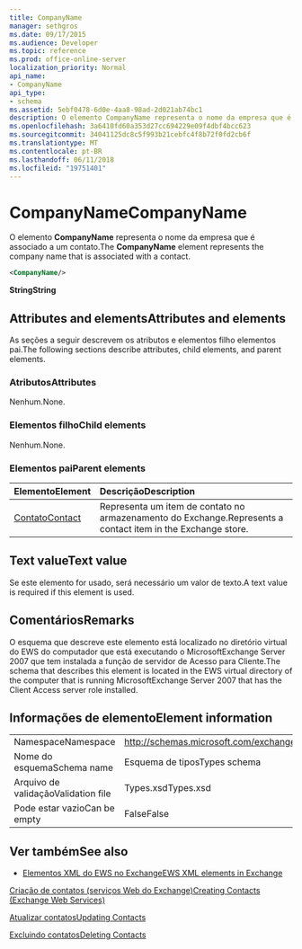 ```yaml
---
title: CompanyName
manager: sethgros
ms.date: 09/17/2015
ms.audience: Developer
ms.topic: reference
ms.prod: office-online-server
localization_priority: Normal
api_name:
- CompanyName
api_type:
- schema
ms.assetid: 5ebf0478-6d0e-4aa8-98ad-2d021ab74bc1
description: O elemento CompanyName representa o nome da empresa que é associado a um contato.
ms.openlocfilehash: 3a6410fd60a353d27cc694229e09f4dbf4bcc623
ms.sourcegitcommit: 34041125dc8c5f993b21cebfc4f8b72f0fd2cb6f
ms.translationtype: MT
ms.contentlocale: pt-BR
ms.lasthandoff: 06/11/2018
ms.locfileid: "19751401"
---
```

# <a name="companyname"></a><span data-ttu-id="68b8a-103">CompanyName</span><span class="sxs-lookup"><span data-stu-id="68b8a-103">CompanyName</span></span>

<span data-ttu-id="68b8a-104">O elemento **CompanyName** representa o nome da empresa que é associado a um contato.</span><span class="sxs-lookup"><span data-stu-id="68b8a-104">The **CompanyName** element represents the company name that is associated with a contact.</span></span> 
  
```xml
<CompanyName/>
```

 <span data-ttu-id="68b8a-105">**String**</span><span class="sxs-lookup"><span data-stu-id="68b8a-105">**String**</span></span>
## <a name="attributes-and-elements"></a><span data-ttu-id="68b8a-106">Attributes and elements</span><span class="sxs-lookup"><span data-stu-id="68b8a-106">Attributes and elements</span></span>

<span data-ttu-id="68b8a-107">As seções a seguir descrevem os atributos e elementos filho elementos pai.</span><span class="sxs-lookup"><span data-stu-id="68b8a-107">The following sections describe attributes, child elements, and parent elements.</span></span>
  
### <a name="attributes"></a><span data-ttu-id="68b8a-108">Atributos</span><span class="sxs-lookup"><span data-stu-id="68b8a-108">Attributes</span></span>

<span data-ttu-id="68b8a-109">Nenhum.</span><span class="sxs-lookup"><span data-stu-id="68b8a-109">None.</span></span>
  
### <a name="child-elements"></a><span data-ttu-id="68b8a-110">Elementos filho</span><span class="sxs-lookup"><span data-stu-id="68b8a-110">Child elements</span></span>

<span data-ttu-id="68b8a-111">Nenhum.</span><span class="sxs-lookup"><span data-stu-id="68b8a-111">None.</span></span>
  
### <a name="parent-elements"></a><span data-ttu-id="68b8a-112">Elementos pai</span><span class="sxs-lookup"><span data-stu-id="68b8a-112">Parent elements</span></span>

|<span data-ttu-id="68b8a-113">**Elemento**</span><span class="sxs-lookup"><span data-stu-id="68b8a-113">**Element**</span></span>|<span data-ttu-id="68b8a-114">**Descrição**</span><span class="sxs-lookup"><span data-stu-id="68b8a-114">**Description**</span></span>|
|:-----|:-----|
|[<span data-ttu-id="68b8a-115">Contato</span><span class="sxs-lookup"><span data-stu-id="68b8a-115">Contact</span></span>](contact.md) <br/> |<span data-ttu-id="68b8a-116">Representa um item de contato no armazenamento do Exchange.</span><span class="sxs-lookup"><span data-stu-id="68b8a-116">Represents a contact item in the Exchange store.</span></span>  <br/> |
   
## <a name="text-value"></a><span data-ttu-id="68b8a-117">Text value</span><span class="sxs-lookup"><span data-stu-id="68b8a-117">Text value</span></span>

<span data-ttu-id="68b8a-118">Se este elemento for usado, será necessário um valor de texto.</span><span class="sxs-lookup"><span data-stu-id="68b8a-118">A text value is required if this element is used.</span></span>
  
## <a name="remarks"></a><span data-ttu-id="68b8a-119">Comentários</span><span class="sxs-lookup"><span data-stu-id="68b8a-119">Remarks</span></span>

<span data-ttu-id="68b8a-120">O esquema que descreve este elemento está localizado no diretório virtual do EWS do computador que está executando o MicrosoftExchange Server 2007 que tem instalada a função de servidor de Acesso para Cliente.</span><span class="sxs-lookup"><span data-stu-id="68b8a-120">The schema that describes this element is located in the EWS virtual directory of the computer that is running MicrosoftExchange Server 2007 that has the Client Access server role installed.</span></span>
  
## <a name="element-information"></a><span data-ttu-id="68b8a-121">Informações de elemento</span><span class="sxs-lookup"><span data-stu-id="68b8a-121">Element information</span></span>

|||
|:-----|:-----|
|<span data-ttu-id="68b8a-122">Namespace</span><span class="sxs-lookup"><span data-stu-id="68b8a-122">Namespace</span></span>  <br/> |http://schemas.microsoft.com/exchange/services/2006/types  <br/> |
|<span data-ttu-id="68b8a-123">Nome do esquema</span><span class="sxs-lookup"><span data-stu-id="68b8a-123">Schema name</span></span>  <br/> |<span data-ttu-id="68b8a-124">Esquema de tipos</span><span class="sxs-lookup"><span data-stu-id="68b8a-124">Types schema</span></span>  <br/> |
|<span data-ttu-id="68b8a-125">Arquivo de validação</span><span class="sxs-lookup"><span data-stu-id="68b8a-125">Validation file</span></span>  <br/> |<span data-ttu-id="68b8a-126">Types.xsd</span><span class="sxs-lookup"><span data-stu-id="68b8a-126">Types.xsd</span></span>  <br/> |
|<span data-ttu-id="68b8a-127">Pode estar vazio</span><span class="sxs-lookup"><span data-stu-id="68b8a-127">Can be empty</span></span>  <br/> |<span data-ttu-id="68b8a-128">False</span><span class="sxs-lookup"><span data-stu-id="68b8a-128">False</span></span>  <br/> |
   
## <a name="see-also"></a><span data-ttu-id="68b8a-129">Ver também</span><span class="sxs-lookup"><span data-stu-id="68b8a-129">See also</span></span>



- [<span data-ttu-id="68b8a-130">Elementos XML do EWS no Exchange</span><span class="sxs-lookup"><span data-stu-id="68b8a-130">EWS XML elements in Exchange</span></span>](ews-xml-elements-in-exchange.md)


[<span data-ttu-id="68b8a-131">Criação de contatos (serviços Web do Exchange)</span><span class="sxs-lookup"><span data-stu-id="68b8a-131">Creating Contacts (Exchange Web Services)</span></span>](http://msdn.microsoft.com/library/4845917e-70d1-481c-bbd7-011ec6571789%28Office.15%29.aspx)
  
[<span data-ttu-id="68b8a-132">Atualizar contatos</span><span class="sxs-lookup"><span data-stu-id="68b8a-132">Updating Contacts</span></span>](http://msdn.microsoft.com/library/9a865953-b94a-4229-b632-2dee433314be%28Office.15%29.aspx)
  
[<span data-ttu-id="68b8a-133">Excluindo contatos</span><span class="sxs-lookup"><span data-stu-id="68b8a-133">Deleting Contacts</span></span>](http://msdn.microsoft.com/library/fcc3dc84-cd3e-455e-a1a7-ae6921c9b588%28Office.15%29.aspx)

